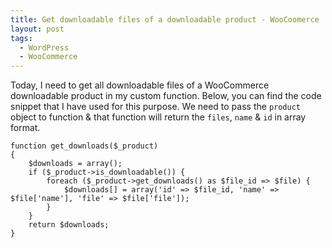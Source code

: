 ```yaml
---
title: Get downloadable files of a downloadable product - WooCoomerce
layout: post
tags:
  - WordPress
  - WooCommerce
---
```


Today, I need to get all downloadable files of a WooCommerce downloadable product in my custom function. Below, you can find the code snippet that I have used for this purpose. We need to pass the `product` object to function & that function will return the `files`, `name` & `id` in array format.


	function get_downloads($_product)
	{
		$downloads = array();
		if ($_product->is_downloadable()) {
			foreach ($_product->get_downloads() as $file_id => $file) {
				$downloads[] = array('id' => $file_id, 'name' => $file['name'], 'file' => $file['file']);
			}
		}
		return $downloads;
	}
